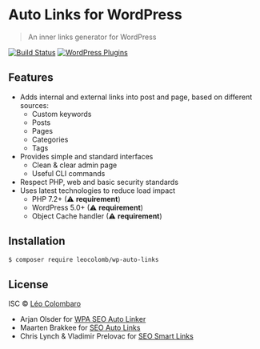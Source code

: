# Auto Links for WordPress

> An inner links generator for WordPress

[![Build Status](https://travis-ci.com/LeoColomb/wp-auto-links.svg?branch=master)](https://travis-ci.com/LeoColomb/wp-auto-links)
[![WordPress Plugins](https://img.shields.io/wordpress/plugin/v/wp-auto-links.svg)](https://wordpress.org/plugins/wp-auto-links/)

## Features

* Adds internal and external links into post and page, based on different sources:
  * Custom keywords
  * Posts
  * Pages
  * Categories
  * Tags
* Provides simple and standard interfaces
  * Clean & clear admin page
  * Useful CLI commands
* Respect PHP, web and basic security standards
* Uses latest technologies to reduce load impact
  * PHP 7.2+ (⚠ **requirement**)
  * WordPress 5.0+ (⚠ **requirement**)
  * Object Cache handler (⚠ **requirement**)

## Installation

```bash
$ composer require leocolomb/wp-auto-links
```

## License

ISC © [Léo Colombaro](https://colombaro.fr)

* Arjan Olsder for [WPA SEO Auto Linker](https://wordpress.org/plugins/wpa-seo-auto-linker/)
* Maarten Brakkee for [SEO Auto Links](https://wordpress.org/plugins/seo-auto-links/)
* Chris Lynch & Vladimir Prelovac for [SEO Smart Links](https://wordpress.org/plugins/seo-automatic-links/)

